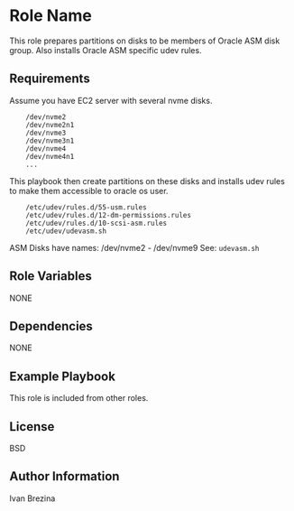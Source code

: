 Role Name
=========

This role prepares partitions on disks to be members of Oracle ASM disk group.
Also installs Oracle ASM specific udev rules.

Requirements
------------

Assume you have EC2 server with several nvme disks.

        /dev/nvme2
        /dev/nvme2n1
        /dev/nvme3
        /dev/nvme3n1
        /dev/nvme4
        /dev/nvme4n1
        ...

This playbook then create partitions on these disks and installs udev rules to make them accessible to oracle os user.

        /etc/udev/rules.d/55-usm.rules
        /etc/udev/rules.d/12-dm-permissions.rules
        /etc/udev/rules.d/10-scsi-asm.rules
        /etc/udev/udevasm.sh

ASM Disks have names: /dev/nvme2 - /dev/nvme9
See: `udevasm.sh`

Role Variables
--------------

NONE

Dependencies
------------

NONE

Example Playbook
----------------

This role is included from other roles.

License
-------

BSD

Author Information
------------------

Ivan Brezina

